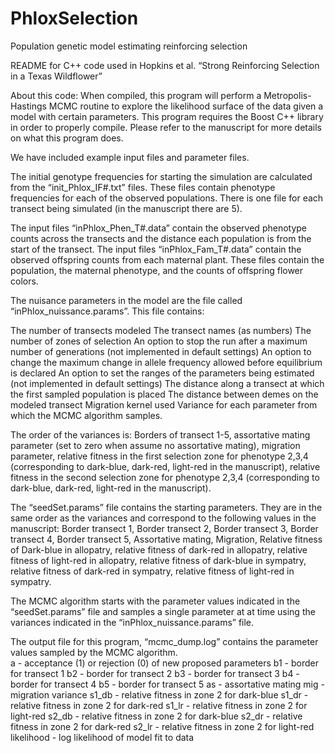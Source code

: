 PhloxSelection
==============

Population genetic model estimating reinforcing selection 

README for C++ code used in Hopkins et al. “Strong Reinforcing Selection in a Texas Wildflower”

About this code:
When compiled, this program will perform a Metropolis-Hastings MCMC routine to explore the likelihood surface of the data given a model with certain parameters. This program requires the Boost C++ library in order to properly compile. Please refer to the manuscript for more details on what this program does.

We have included example input files and parameter files. 

The initial genotype frequencies for starting the simulation are calculated from the “init_Phlox_IF#.txt” files.  These files contain phenotype frequencies for each of the observed populations. There is one file for each transect being simulated (in the manuscript there are 5).

The input files “inPhlox_Phen_T#.data” contain the observed phenotype counts across the transects and the distance each population is from the start of the transect. The input files “inPhlox_Fam_T#.data” contain the observed offspring counts from each maternal plant.  These files contain the population, the maternal phenotype, and the counts of offspring flower colors. 

 
The nuisance parameters in the model are the file called “inPhlox_nuissance.params”. This file contains:

The number of transects modeled
The transect names (as numbers)
The number of zones of selection
An option to stop the run after a maximum number of generations (not implemented in default settings)
An option to change the maximum change in allele frequency allowed before equilibrium is declared
An option to set the ranges of the parameters being estimated (not implemented in default settings)
The distance along a transect at which the first sampled population is placed
The distance between demes on the modeled transect
Migration kernel used
Variance for each parameter from which the MCMC algorithm samples. 

The order of the variances is:
Borders of transect 1-5, assortative mating parameter (set to zero when assume no assortative mating), migration parameter, relative fitness in the first selection zone for phenotype 2,3,4 (corresponding to dark-blue, dark-red, light-red in the manuscript), relative fitness in the second selection zone for phenotype 2,3,4 (corresponding to dark-blue, dark-red, light-red in the manuscript). 

The “seedSet.params” file contains the starting parameters. They are in the same order as the variances and correspond to the following values in the manuscript:
Border transect 1, Border transect 2, Border transect 3, Border transect 4, Border transect 5, Assortative mating, Migration, Relative fitness of Dark-blue in allopatry, relative fitness of dark-red in allopatry, relative fitness of light-red in allopatry, relative fitness of dark-blue in sympatry, relative fitness of dark-red in sympatry, relative fitness of light-red in sympatry.  
 
The MCMC algorithm starts with the parameter values indicated in the “seedSet.params” file and samples a single parameter at at time using the variances indicated in the “inPhlox_nuissance.params” file.  

The output file for this program, “mcmc_dump.log” contains the parameter values sampled by the MCMC algorithm.  
a - acceptance (1) or rejection (0) of new proposed parameters
b1 - border for transect 1
b2 - border for transect 2
b3 - border for transect 3
b4 - border for transect 4
b5 - border for transect 5
as - assortative mating 
mig - migration variance
s1_db - relative fitness in zone 2 for dark-blue
s1_dr - relative fitness in zone 2 for dark-red
s1_lr - relative fitness in zone 2 for light-red
s2_db - relative fitness in zone 2 for dark-blue
s2_dr - relative fitness in zone 2 for dark-red
s2_lr - relative fitness in zone 2 for light-red
likelihood - log likelihood of model fit to data

